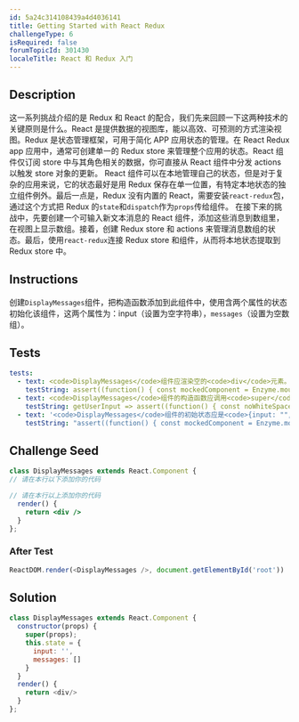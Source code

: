 ```yaml
---
id: 5a24c314108439a4d4036141
title: Getting Started with React Redux
challengeType: 6
isRequired: false
forumTopicId: 301430
localeTitle: React 和 Redux 入门
---
```


## Description
<section id='description'>
这一系列挑战介绍的是 Redux 和 React 的配合，我们先来回顾一下这两种技术的关键原则是什么。React 是提供数据的视图库，能以高效、可预测的方式渲染视图。Redux 是状态管理框架，可用于简化 APP 应用状态的管理。在 React Redux app 应用中，通常可创建单一的 Redux store 来管理整个应用的状态。React 组件仅订阅 store 中与其角色相关的数据，你可直接从 React 组件中分发 actions 以触发 store 对象的更新。
React 组件可以在本地管理自己的状态，但是对于复杂的应用来说，它的状态最好是用 Redux 保存在单一位置，有特定本地状态的独立组件例外。最后一点是，Redux 没有内置的 React，需要安装<code>react-redux</code>包，通过这个方式把 Redux 的<code>state</code>和<code>dispatch</code>作为<code>props</code>传给组件。
在接下来的挑战中，先要创建一个可输入新文本消息的 React 组件，添加这些消息到数组里，在视图上显示数组。接着，创建 Redux store 和 actions 来管理消息数组的状态。最后，使用<code>react-redux</code>连接 Redux store 和组件，从而将本地状态提取到 Redux store 中。
</section>

## Instructions
<section id='instructions'>
创建<code>DisplayMessages</code>组件，把构造函数添加到此组件中，使用含两个属性的状态初始化该组件，这两个属性为：input（设置为空字符串），<code>messages</code>（设置为空数组）。
</section>

## Tests
<section id='tests'>

```yml
tests:
  - text: <code>DisplayMessages</code>组件应渲染空的<code>div</code>元素。
    testString: assert((function() { const mockedComponent = Enzyme.mount(React.createElement(DisplayMessages)); return mockedComponent.find('div').text() === '' })());
  - text: <code>DisplayMessages</code>组件的构造函数应调用<code>super</code>，传入<code>props</code>。
    testString: getUserInput => assert((function() { const noWhiteSpace = getUserInput('index').replace(/\s/g,''); return noWhiteSpace.includes('constructor(props)') && noWhiteSpace.includes('super(props'); })());
  - text: '<code>DisplayMessages</code>组件的初始状态应是<code>{input: "", messages: []}</code>。'
    testString: "assert((function() { const mockedComponent = Enzyme.mount(React.createElement(DisplayMessages)); const initialState = mockedComponent.state(); return typeof initialState === 'object' && initialState.input === '' && Array.isArray(initialState.messages) && initialState.messages.length === 0; })());"

```

</section>

## Challenge Seed
<section id='challengeSeed'>

<div id='jsx-seed'>

```jsx
class DisplayMessages extends React.Component {
// 请在本行以下添加你的代码

// 请在本行以上添加你的代码
  render() {
    return <div />
  }
};
```

</div>


### After Test
<div id='jsx-teardown'>

```js
ReactDOM.render(<DisplayMessages />, document.getElementById('root'))
```

</div>

</section>

## Solution
<section id='solution'>


```js
class DisplayMessages extends React.Component {
  constructor(props) {
    super(props);
    this.state = {
      input: '',
      messages: []
    }
  }
  render() {
    return <div/>
  }
};
```

</section>
